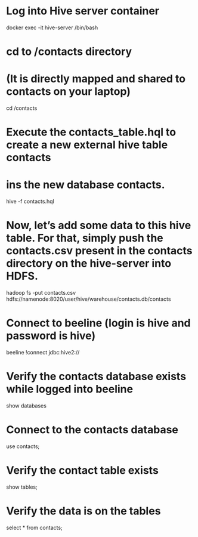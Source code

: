 # Log into Hive server container
docker exec -it hive-server /bin/bash

# cd to /contacts directory 
# (It is directly mapped and shared to contacts on your laptop)
cd /contacts

# Execute the contacts_table.hql to create a new external hive table contacts 
# ins the new database contacts.
hive -f contacts.hql

# Now, let’s add some data to this hive table. For that, simply push the contacts.csv present in the contacts directory on the hive-server into HDFS.
hadoop fs -put contacts.csv hdfs://namenode:8020/user/hive/warehouse/contacts.db/contacts

# Connect to beeline (login is hive and password is hive)
beeline
!connect jdbc:hive2://

# Verify the contacts database exists while logged into beeline
show databases

# Connect to the contacts database
use contacts;

# Verify the contact table exists
show tables;

# Verify the data is on the tables
select * from contacts;